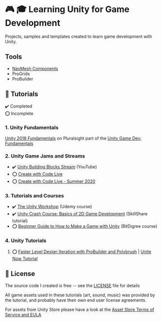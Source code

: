 # :video_game: :mortar_board: Learning Unity for Game Development

Projects, samples and templates created to learn game development with Unity.

## Tools

- [NavMesh Components](https://github.com/Unity-Technologies/NavMeshComponents)
- ProGrids
- ProBuilder

## :beginner: Tutorials

:heavy_check_mark: Completed  
:o: Incomplete

### 1. Unity Fundamentals

[Unity 2018 Fundamentals](https://app.pluralsight.com/library/courses/unity-2018-fundamentals/table-of-contents) on Pluralsight part of the
[Unity Game Dev: Fundamentals](https://app.pluralsight.com/paths/skill/unity-game-development-core-skills)

### 2. Unity Game Jams and Streams

- :heavy_check_mark: [Unity Building Blocks Stream](https://www.youtube.com/watch?v=Ip6ZaNisyTE) (YouTube)
- :o: [Create with Code Live](https://learn.unity.com/course/create-with-code-live)
- :o: [Create with Code Live - Summer 2020](https://learn.unity.com/course/create-with-code-live-summer-2020)

### 3. Tutorials and Courses

- :heavy_check_mark: [The Unity Workshop](https://www.udemy.com/course/the-unity-workshop/) (Udemy course)
- :heavy_check_mark: [Unity Crash Course: Basics of 2D Game Development](https://skl.sh/3dU9o2v) (SkillShare tutorial)
- :o: [Beginner Guide to How to Make a Game with Unity](Beginner-Guide-to-How-to-Make-a-Game-with-Unity/) (BitDigree course)

### 4. Unity Tutorials

1. :o: [Faster Level Design Iteration with ProBuilder and Polybrush](ProBuilderPolyBrushDemo/) | [Unite Now Tutorial](https://resources.unity.com/unitenow/onlinesessions/faster-level-design-iteration-with-probuilder-and-polybrush)

## :page_with_curl: License

The source code I created is free -- see the [LICENSE](LICENSE) file for details

All game assets used in these tutorials (art, sound, music) was provided by the tutorial, and probably have their own end user license agreements.

For assets from Unity Store please have a look at the [Asset Store Terms of Service and EULA](https://unity3d.com/legal/as_terms)
